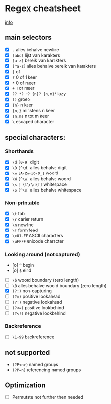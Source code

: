 # Regex cheatsheet
[info](https://www.regular-expressions.info)

## main selectors
- [x] `.` alles behalve newline
- [x] `[abc]` lijst van karakters
- [x] `[a-z]` bereik van karakters
- [x] `[^a-z]` alles behalve bereik van karakters
- [x] `|` of
- [x] `?` 0 of 1 keer
- [x] `*` 0 of meer
- [x] `+` 1 of meer
- [x] `?? *? +? {n}? {n,m}?` lazy
- [x] `()` groep
- [x] `{n}` n keer
- [x] `{n,}` minstens n keer
- [x] `{n,m}` n tot m keer
- [x] `\` escaped character

## special characters:
### Shorthands
- [x] `\d` `[0-9]` digit
- [x] `\D` `[^\d]` alles behalve digit
- [x] `\w` `[A-Za-z0-9_]` woord
- [x] `\W` `[^\w]` alles behalve woord
- [x] `\s` `[ \t\r\n\f]` whitespace
- [x] `\S` `[^\s]` alles behalve whitespace

### Non-printable
- [x] `\t` tab
- [x] `\r` carier return
- [x] `\n` newline
- [x] `\f` form feed
- [x] `\x01-FF` ASCII characters
- [x] `\uFFFF` unicode character

### Looking around (not captured)
- [o] `^` begin
- [o] `$` eind
- [ ] `\b` woord boundary (zero length)
- [ ] `\B` alles behalve woord boundary (zero length)
- [x] `(?:)` non-capturing
- [ ] `(?=)` positive lookahead
- [ ] `(?!)` negative lookahead
- [ ] `(?<=)` positive lookbehind
- [ ] `(?<!)` negative lookbehind

### Backreference
- [ ] `\1-99` backreference

## not supported
- `(?P<n>)` named groups
- `(?P=n)` referencing named groups

## Optimization
- [ ] Permutate not further then needed